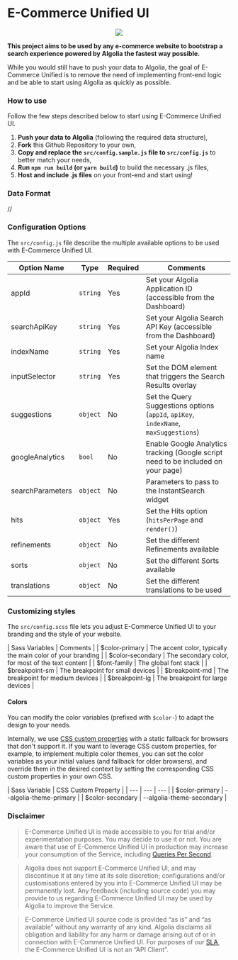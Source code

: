 # E-Commerce Unified UI

<p align="center">
<img src="https://cl.ly/c3fa6a6b250a/Screenshot%2525202019-05-27%252520at%25252010.17.35.png" />
</p>

**This project aims to be used by any e-commerce website to bootstrap a search experience powered by Algolia the fastest way possible.**

While you would still have to push your data to Algolia, the goal of E-Commerce Unified is to remove the need of implementing front-end logic and be able to start using Algolia as quickly as possible.

### How to use

Follow the few steps described below to start using E-Commerce Unified UI.

1. **Push your data to Algolia** (following the required data structure),
2. **Fork** this Github Repository to your own,
3. **Copy and replace the `src/config.sample.js` file to `src/config.js`** to better match your needs,
4. **Run `npm run build` (or `yarn build`)** to build the necessary .js files,
5. **Host and include .js files** on your front-end and start using!

### Data Format

//

### Configuration Options

The `src/config.js` file describe the multiple available options to be used with E-Commerce Unified UI.

| Option Name | Type | Required | Comments |
| --- | --- | --- | --- |
| appId | `string` | Yes | Set your Algolia Application ID (accessible from the Dashboard) |
| searchApiKey | `string` | Yes | Set your Algolia Search API Key (accessible from the Dashboard) |
| indexName | `string` | Yes | Set your Algolia Index name |
| inputSelector | `string` | Yes | Set the DOM element that triggers the Search Results overlay |
| suggestions | `object` | No | Set the Query Suggestions options (`appId`, `apiKey`, `indexName`, `maxSuggestions`) |
| googleAnalytics | `bool` | No | Enable Google Analytics tracking (Google script need to be included on your page) |
| searchParameters | `object` | No | Parameters to pass to the InstantSearch widget |
| hits | `object` | Yes | Set the Hits option (`hitsPerPage` and `render()`) |
| refinements | `object` | No | Set the different Refinements available |
| sorts | `object` | No | Set the different Sorts available |
| translations | `object` | No | Set the different translations to be used |

### Customizing styles

The `src/config.scss` file lets you adjust E-Commerce Unified UI to your branding and the style of your website.

| Sass Variables | Comments |
| $color-primary | The accent color, typically the main color of your branding |
| $color-secondary | The secondary color, for most of the text content |
| $font-family | The global font stack |
| $breakpoint-sm | The breakpoint for small devices |
| $breakpoint-md | The breakpoint for medium devices |
| $breakpoint-lg | The breakpoint for large devices |

#### Colors

You can modify the color variables (prefixed with `$color-`) to adapt the design to your needs.

Internally, we use [CSS custom properties](https://developer.mozilla.org/en-US/docs/Web/CSS/Using_CSS_custom_properties) with a static fallback for browsers that don't support it. If you want to leverage CSS custom properties, for example, to implement multiple color themes, you can set the color variables as your initial values (and fallback for older browsers), and override them in the desired context by setting the corresponding CSS custom properties in your own CSS.

| Sass Variable | CSS Custom Property |
| --- | --- | --- |
| $color-primary | --algolia-theme-primary |
| $color-secondary | --algolia-theme-secondary |

### Disclaimer

> E-Commerce Unified UI is made accessible to you for trial and/or experimentation purposes. You may decide to use it or not. You are aware that use of E-Commerce Unified UI in production may increase your consumption of the Service, including [Queries Per Second](https://www.algolia.com/doc/faq/monitoring/which-queries-are-counted-as-part-of-the-max-qps-computations/).

> Algolia does not support E-Commerce Unified UI, and may discontinue it at any time at its sole discretion; configurations and/or customisations entered by you into E-Commerce Unified UI may be permanently lost. Any feedback (including source code) you may provide to us regarding E-Commerce Unified UI may be used by Algolia to improve the Service.

> E-Commerce Unified UI source code is provided “as is” and “as available” without any warranty of any kind. Algolia disclaims all obligation and liability for any harm or damage arising out of or in connection with E-Commerce Unified UI. For purposes of our [SLA](https://www.algolia.com/policies/sla), the E-Commerce Unified UI is not an “API Client”.
